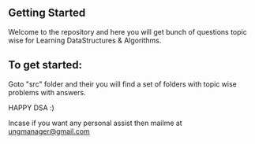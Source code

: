 ## Getting Started

Welcome to the repository and here you will get bunch of questions topic wise for Learning DataStructures & Algorithms.

## To get started:

Goto "src" folder and their you will find a set of folders with topic wise problems with answers.

HAPPY DSA :)

Incase if you want any personal assist then mailme at ungmanager@gmail.com
